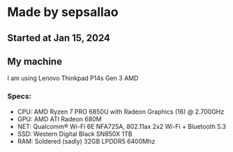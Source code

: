 # Made by sepsallao

## Started at Jan 15, 2024 

## My machine
I am using Lenovo Thinkpad P14s Gen 3 AMD

### Specs:
- CPU: AMD Ryzen 7 PRO 6850U with Radeon Graphics (16) @ 2.700GHz
- GPU: AMD ATI Radeon 680M
- NET: Qualcomm® Wi-Fi 6E NFA725A, 802.11ax 2x2 Wi-Fi + Bluetooth 5.3
- SSD: Western Digital Black SN850X 1TB
- RAM: Soldered (sadly) 32GB LPDDR5 6400Mhz

